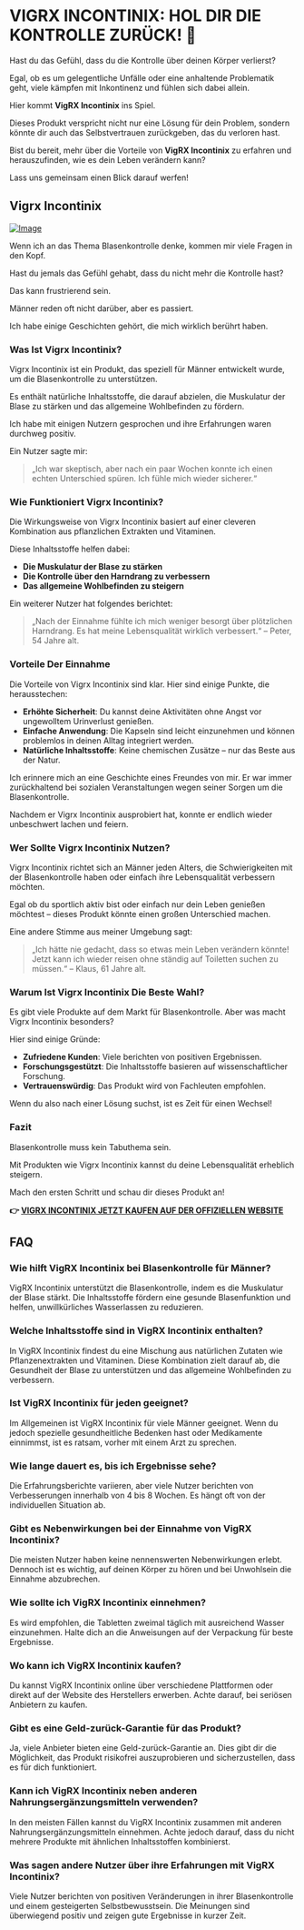 # VIGRX INCONTINIX: HOL DIR DIE KONTROLLE ZURÜCK! 🚀

Hast du das Gefühl, dass du die Kontrolle über deinen Körper verlierst? 

Egal, ob es um gelegentliche Unfälle oder eine anhaltende Problematik geht, viele kämpfen mit Inkontinenz und fühlen sich dabei allein. 

Hier kommt **VigRX Incontinix** ins Spiel. 

Dieses Produkt verspricht nicht nur eine Lösung für dein Problem, sondern könnte dir auch das Selbstvertrauen zurückgeben, das du verloren hast. 

Bist du bereit, mehr über die Vorteile von **VigRX Incontinix** zu erfahren und herauszufinden, wie es dein Leben verändern kann? 

Lass uns gemeinsam einen Blick darauf werfen!

## Vigrx Incontinix

[![Image](https://www2.sellhealth.com/563/vigrx_incontinix_6_1.jpg)](https://gchaffi.com/JWClyIVb)

Wenn ich an das Thema Blasenkontrolle denke, kommen mir viele Fragen in den Kopf. 

Hast du jemals das Gefühl gehabt, dass du nicht mehr die Kontrolle hast? 

Das kann frustrierend sein.

Männer reden oft nicht darüber, aber es passiert. 

Ich habe einige Geschichten gehört, die mich wirklich berührt haben.

### Was Ist Vigrx Incontinix?

Vigrx Incontinix ist ein Produkt, das speziell für Männer entwickelt wurde, um die Blasenkontrolle zu unterstützen. 

Es enthält natürliche Inhaltsstoffe, die darauf abzielen, die Muskulatur der Blase zu stärken und das allgemeine Wohlbefinden zu fördern.

Ich habe mit einigen Nutzern gesprochen und ihre Erfahrungen waren durchweg positiv. 

Ein Nutzer sagte mir:

> „Ich war skeptisch, aber nach ein paar Wochen konnte ich einen echten Unterschied spüren. Ich fühle mich wieder sicherer.“

### Wie Funktioniert Vigrx Incontinix?

Die Wirkungsweise von Vigrx Incontinix basiert auf einer cleveren Kombination aus pflanzlichen Extrakten und Vitaminen. 

Diese Inhaltsstoffe helfen dabei:

- **Die Muskulatur der Blase zu stärken**
- **Die Kontrolle über den Harndrang zu verbessern**
- **Das allgemeine Wohlbefinden zu steigern**

Ein weiterer Nutzer hat folgendes berichtet:

> „Nach der Einnahme fühlte ich mich weniger besorgt über plötzlichen Harndrang. Es hat meine Lebensqualität wirklich verbessert.“ – Peter, 54 Jahre alt.

### Vorteile Der Einnahme

Die Vorteile von Vigrx Incontinix sind klar. Hier sind einige Punkte, die herausstechen:

- **Erhöhte Sicherheit**: Du kannst deine Aktivitäten ohne Angst vor ungewolltem Urinverlust genießen.
- **Einfache Anwendung**: Die Kapseln sind leicht einzunehmen und können problemlos in deinen Alltag integriert werden.
- **Natürliche Inhaltsstoffe**: Keine chemischen Zusätze – nur das Beste aus der Natur.

Ich erinnere mich an eine Geschichte eines Freundes von mir. Er war immer zurückhaltend bei sozialen Veranstaltungen wegen seiner Sorgen um die Blasenkontrolle. 

Nachdem er Vigrx Incontinix ausprobiert hat, konnte er endlich wieder unbeschwert lachen und feiern.

### Wer Sollte Vigrx Incontinix Nutzen?

Vigrx Incontinix richtet sich an Männer jeden Alters, die Schwierigkeiten mit der Blasenkontrolle haben oder einfach ihre Lebensqualität verbessern möchten.

Egal ob du sportlich aktiv bist oder einfach nur dein Leben genießen möchtest – dieses Produkt könnte einen großen Unterschied machen.

Eine andere Stimme aus meiner Umgebung sagt:

> „Ich hätte nie gedacht, dass so etwas mein Leben verändern könnte! Jetzt kann ich wieder reisen ohne ständig auf Toiletten suchen zu müssen.“ – Klaus, 61 Jahre alt.

### Warum Ist Vigrx Incontinix Die Beste Wahl?

Es gibt viele Produkte auf dem Markt für Blasenkontrolle. Aber was macht Vigrx Incontinix besonders? 

Hier sind einige Gründe:

- **Zufriedene Kunden**: Viele berichten von positiven Ergebnissen.
- **Forschungsgestützt**: Die Inhaltsstoffe basieren auf wissenschaftlicher Forschung.
- **Vertrauenswürdig**: Das Produkt wird von Fachleuten empfohlen.

Wenn du also nach einer Lösung suchst, ist es Zeit für einen Wechsel!

### Fazit

Blasenkontrolle muss kein Tabuthema sein. 

Mit Produkten wie Vigrx Incontinix kannst du deine Lebensqualität erheblich steigern.

Mach den ersten Schritt und schau dir dieses Produkt an!



**👉 [VIGRX INCONTINIX JETZT KAUFEN AUF DER OFFIZIELLEN WEBSITE](https://gchaffi.com/JWClyIVb)**

## FAQ

### Wie hilft VigRX Incontinix bei Blasenkontrolle für Männer?

VigRX Incontinix unterstützt die Blasenkontrolle, indem es die Muskulatur der Blase stärkt. Die Inhaltsstoffe fördern eine gesunde Blasenfunktion und helfen, unwillkürliches Wasserlassen zu reduzieren.

### Welche Inhaltsstoffe sind in VigRX Incontinix enthalten?

In VigRX Incontinix findest du eine Mischung aus natürlichen Zutaten wie Pflanzenextrakten und Vitaminen. Diese Kombination zielt darauf ab, die Gesundheit der Blase zu unterstützen und das allgemeine Wohlbefinden zu verbessern.

### Ist VigRX Incontinix für jeden geeignet?

Im Allgemeinen ist VigRX Incontinix für viele Männer geeignet. Wenn du jedoch spezielle gesundheitliche Bedenken hast oder Medikamente einnimmst, ist es ratsam, vorher mit einem Arzt zu sprechen.

### Wie lange dauert es, bis ich Ergebnisse sehe?

Die Erfahrungsberichte variieren, aber viele Nutzer berichten von Verbesserungen innerhalb von 4 bis 8 Wochen. Es hängt oft von der individuellen Situation ab.

### Gibt es Nebenwirkungen bei der Einnahme von VigRX Incontinix?

Die meisten Nutzer haben keine nennenswerten Nebenwirkungen erlebt. Dennoch ist es wichtig, auf deinen Körper zu hören und bei Unwohlsein die Einnahme abzubrechen.

### Wie sollte ich VigRX Incontinix einnehmen?

Es wird empfohlen, die Tabletten zweimal täglich mit ausreichend Wasser einzunehmen. Halte dich an die Anweisungen auf der Verpackung für beste Ergebnisse.

### Wo kann ich VigRX Incontinix kaufen?

Du kannst VigRX Incontinix online über verschiedene Plattformen oder direkt auf der Website des Herstellers erwerben. Achte darauf, bei seriösen Anbietern zu kaufen.

### Gibt es eine Geld-zurück-Garantie für das Produkt?

Ja, viele Anbieter bieten eine Geld-zurück-Garantie an. Dies gibt dir die Möglichkeit, das Produkt risikofrei auszuprobieren und sicherzustellen, dass es für dich funktioniert.

### Kann ich VigRX Incontinix neben anderen Nahrungsergänzungsmitteln verwenden?

In den meisten Fällen kannst du VigRX Incontinix zusammen mit anderen Nahrungsergänzungsmitteln einnehmen. Achte jedoch darauf, dass du nicht mehrere Produkte mit ähnlichen Inhaltsstoffen kombinierst.

### Was sagen andere Nutzer über ihre Erfahrungen mit VigRX Incontinix? 

Viele Nutzer berichten von positiven Veränderungen in ihrer Blasenkontrolle und einem gesteigerten Selbstbewusstsein. Die Meinungen sind überwiegend positiv und zeigen gute Ergebnisse in kurzer Zeit.